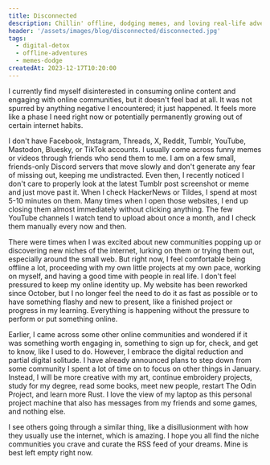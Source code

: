 ```yaml
---
title: Disconnected
description: Chillin' offline, dodging memes, and loving real-life adventures!
header: '/assets/images/blog/disconnected/disconnected.jpg'
tags:
  - digital-detox
  - offline-adventures
  - memes-dodge
createdAt: 2023-12-17T10:20:00
---
```


I currently find myself disinterested in consuming online content and engaging with online communities, but it doesn't feel bad at all. It was not spurred by anything negative I encountered; it just happened. It feels more like a phase I need right now or potentially permanently growing out of certain internet habits.

I don't have Facebook, Instagram, Threads, X, Reddit, Tumblr, YouTube, Mastodon, Bluesky, or TikTok accounts. I usually come across funny memes or videos through friends who send them to me. I am on a few small, friends-only Discord servers that move slowly and don't generate any fear of missing out, keeping me undistracted. Even then, I recently noticed I don't care to properly look at the latest Tumblr post screenshot or meme and just move past it. When I check HackerNews or Tildes, I spend at most 5-10 minutes on them. Many times when I open those websites, I end up closing them almost immediately without clicking anything. The few YouTube channels I watch tend to upload about once a month, and I check them manually every now and then.

There were times when I was excited about new communities popping up or discovering new niches of the internet, lurking on them or trying them out, especially around the small web. But right now, I feel comfortable being offline a lot, proceeding with my own little projects at my own pace, working on myself, and having a good time with people in real life. I don't feel pressured to keep my online identity up. My website has been reworked since October, but I no longer feel the need to do it as fast as possible or to have something flashy and new to present, like a finished project or progress in my learning. Everything is happening without the pressure to perform or put something online.

Earlier, I came across some other online communities and wondered if it was something worth engaging in, something to sign up for, check, and get to know, like I used to do. However, I embrace the digital reduction and partial digital solitude. I have already announced plans to step down from some community I spent a lot of time on to focus on other things in January. Instead, I will be more creative with my art, continue embroidery projects, study for my degree, read some books, meet new people, restart The Odin Project, and learn more Rust. I love the view of my laptop as this personal project machine that also has messages from my friends and some games, and nothing else.

I see others going through a similar thing, like a disillusionment with how they usually use the internet, which is amazing. I hope you all find the niche communities you crave and curate the RSS feed of your dreams. Mine is best left empty right now.